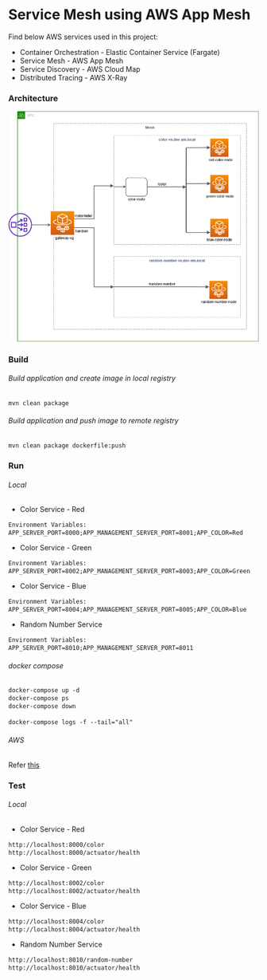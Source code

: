 # Service Mesh using AWS App Mesh
Find below AWS services used in this project:
- Container Orchestration - Elastic Container Service (Fargate)
- Service Mesh - AWS App Mesh
- Service Discovery - AWS Cloud Map
- Distributed Tracing - AWS X-Ray

### Architecture
![architecture](appmesh.png)

### Build
###### Build application and create image in local registry
```
mvn clean package
```
###### Build application and push image to remote registry
```
mvn clean package dockerfile:push
```

### Run
###### Local
- Color Service - Red
```
Environment Variables: APP_SERVER_PORT=8000;APP_MANAGEMENT_SERVER_PORT=8001;APP_COLOR=Red
```
- Color Service - Green
```
Environment Variables: APP_SERVER_PORT=8002;APP_MANAGEMENT_SERVER_PORT=8003;APP_COLOR=Green
```
- Color Service - Blue
```
Environment Variables: APP_SERVER_PORT=8004;APP_MANAGEMENT_SERVER_PORT=8005;APP_COLOR=Blue
```
- Random Number Service
```
Environment Variables: APP_SERVER_PORT=8010;APP_MANAGEMENT_SERVER_PORT=8011
```
###### docker compose
```
docker-compose up -d
docker-compose ps
docker-compose down

docker-compose logs -f --tail="all"
```
###### AWS
Refer [this](deployment/README.md)

### Test
###### Local
- Color Service - Red
```
http://localhost:8000/color
http://localhost:8000/actuator/health
```
- Color Service - Green
```
http://localhost:8002/color
http://localhost:8002/actuator/health
```
- Color Service - Blue
```
http://localhost:8004/color
http://localhost:8004/actuator/health
```
- Random Number Service
```
http://localhost:8010/random-number
http://localhost:8010/actuator/health
```
